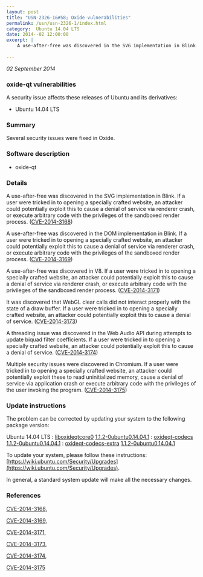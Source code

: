 ```yaml
---
layout: post
title: "USN-2326-1&#58; Oxide vulnerabilities"
permalink: /usn/usn-2326-1/index.html
category:  Ubuntu 14.04 LTS
date: 2014--02 12:00:00
excerpt: |
    A use-after-free was discovered in the SVG implementation in Blink. If a user were tricked in to opening a specially crafted website, an attacker could potentially exploit this to cause a denial of service via renderer crash, or execute arbitrary code with the privileges of the sandboxed render process. ([CVE-2014-3168](http://people.ubuntu.com/~ubuntu-security/cve/CVE-2014-3168))
    
--- 
```

 
 

*02 September 2014*

### oxide-qt vulnerabilities

A security issue affects these releases of Ubuntu and its derivatives:

* Ubuntu 14.04 LTS

### Summary

Several security issues were fixed in Oxide. 

### Software description

* oxide-qt 

### Details

A use-after-free was discovered in the SVG implementation in Blink. If a user were tricked in to opening a specially crafted website, an attacker could potentially exploit this to cause a denial of service via renderer crash, or execute arbitrary code with the privileges of the sandboxed render process. ([CVE-2014-3168](http://people.ubuntu.com/~ubuntu-security/cve/CVE-2014-3168))

A use-after-free was discovered in the DOM implementation in Blink. If a user were tricked in to opening a specially crafted website, an attacker could potentially exploit this to cause a denial of service via renderer crash, or execute arbitrary code with the privileges of the sandboxed render process. ([CVE-2014-3169](http://people.ubuntu.com/~ubuntu-security/cve/CVE-2014-3169))

A use-after-free was discovered in V8. If a user were tricked in to opening a specially crafted website, an attacker could potentially exploit this to cause a denial of service via renderer crash, or execute arbitrary code with the privileges of the sandboxed render process. ([CVE-2014-3171](http://people.ubuntu.com/~ubuntu-security/cve/CVE-2014-3171))

It was discovered that WebGL clear calls did not interact properly with the state of a draw buffer. If a user were tricked in to opening a specially crafted website, an attacker could potentially exploit this to cause a denial of service. ([CVE-2014-3173](http://people.ubuntu.com/~ubuntu-security/cve/CVE-2014-3173))

A threading issue was discovered in the Web Audio API during attempts to update biquad filter coefficients. If a user were tricked in to opening a specially crafted website, an attacker could potentially exploit this to cause a denial of service. ([CVE-2014-3174](http://people.ubuntu.com/~ubuntu-security/cve/CVE-2014-3174))

Multiple security issues were discovered in Chromium. If a user were tricked in to opening a specially crafted website, an attacker could potentially exploit these to read uninitialized memory, cause a denial of service via application crash or execute arbitrary code with the privileges of the user invoking the program. ([CVE-2014-3175](http://people.ubuntu.com/~ubuntu-security/cve/CVE-2014-3175)) 

### Update instructions

The problem can be corrected by updating your system to the following package version:

Ubuntu 14.04 LTS
 : [liboxideqtcore0](https://launchpad.net/ubuntu/+source/oxide-qt) <span> [1.1.2-0ubuntu0.14.04.1](https://launchpad.net/ubuntu/+source/oxide-qt/1.1.2-0ubuntu0.14.04.1) </span> 
 : [oxideqt-codecs](https://launchpad.net/ubuntu/+source/oxide-qt) <span> [1.1.2-0ubuntu0.14.04.1](https://launchpad.net/ubuntu/+source/oxide-qt/1.1.2-0ubuntu0.14.04.1) </span> 
 : [oxideqt-codecs-extra](https://launchpad.net/ubuntu/+source/oxide-qt) <span> [1.1.2-0ubuntu0.14.04.1](https://launchpad.net/ubuntu/+source/oxide-qt/1.1.2-0ubuntu0.14.04.1) </span> 

To update your system, please follow these instructions: [https://wiki.ubuntu.com/Security/Upgrades](https://wiki.ubuntu.com/Security/Upgrades).

In general, a standard system update will make all the necessary changes. 

### References

 
 [CVE-2014-3168](http://people.ubuntu.com/~ubuntu-security/cve/CVE-2014-3168), 

 [CVE-2014-3169](http://people.ubuntu.com/~ubuntu-security/cve/CVE-2014-3169), 

 [CVE-2014-3171](http://people.ubuntu.com/~ubuntu-security/cve/CVE-2014-3171), 

 [CVE-2014-3173](http://people.ubuntu.com/~ubuntu-security/cve/CVE-2014-3173), 

 [CVE-2014-3174](http://people.ubuntu.com/~ubuntu-security/cve/CVE-2014-3174), 

 [CVE-2014-3175](http://people.ubuntu.com/~ubuntu-security/cve/CVE-2014-3175)
 

